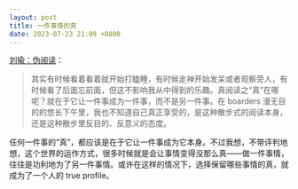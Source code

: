 ```yaml
---
layout: post
title: 一件事情的真
date: 2023-07-23 21:09 +0800
---
```


[刘瑜：伪阅读](https://www.chinesepen.org/blog/archives/127108)：

> 其实有时候看着看着就开始打瞌睡，有时候走神开始发呆或者观察旁人，有时候看了后面忘前面，但这不影响我从中得到的乐趣。真阅读之“真”在哪呢？就在于它让一件事成为一件事，而不是另一件事。在 boarders 漫无目的的悠长下午里，我也不知道自己真正享受的，是这种散步式的阅读本身，还是这种散步里反目的、反意义的态度。

任何一件事的“真”，都应该是在于它让一件事成为它本身。不过我想，不带评判地想，这个世界的运作方式，很多时候就是会让事情变得没那么真——做一件事情，往往是功利地为了另一件事情。或许在这样的情况下，选择保留哪些事情的真，就成为了一个人的 true profile。
